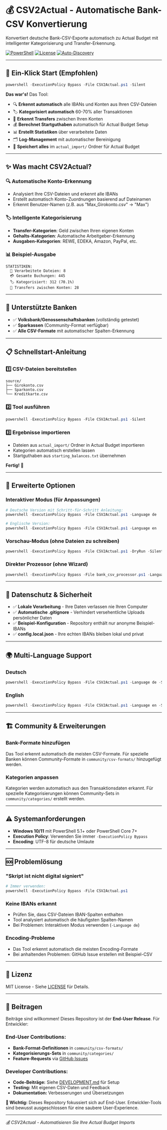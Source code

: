 # 💰 CSV2Actual - Automatische Bank-CSV Konvertierung

Konvertiert deutsche Bank-CSV-Exporte automatisch zu Actual Budget mit intelligenter Kategorisierung und Transfer-Erkennung.

[![PowerShell](https://img.shields.io/badge/PowerShell-5.1%2B-blue)](https://docs.microsoft.com/en-us/powershell/)
[![License](https://img.shields.io/badge/License-MIT-green.svg)](LICENSE)
[![Auto-Discovery](https://img.shields.io/badge/Auto--Discovery-IBAN%20%7C%20Categories-brightgreen)](README.md)

---

## 🚀 Ein-Klick Start (Empfohlen)

```powershell
powershell -ExecutionPolicy Bypass -File CSV2Actual.ps1 -Silent
```

**Das war's!** Das Tool:
- 🔍 **Erkennt automatisch** alle IBANs und Konten aus Ihren CSV-Dateien
- 🏷️ **Kategorisiert automatisch** 60-70% aller Transaktionen  
- 🔄 **Erkennt Transfers** zwischen Ihren Konten
- 💰 **Berechnet Startguthaben** automatisch für Actual Budget Setup
- 📊 **Erstellt Statistiken** über verarbeitete Daten
- 🗂️ **Log-Management** mit automatischer Bereinigung
- 💾 **Speichert alles** im `actual_import/` Ordner für Actual Budget

---

## ✨ Was macht CSV2Actual?

### 🔍 **Automatische Konto-Erkennung**
- Analysiert Ihre CSV-Dateien und erkennt alle IBANs
- Erstellt automatisch Konto-Zuordnungen basierend auf Dateinamen
- Erkennt Benutzer-Namen (z.B. aus "Max_Girokonto.csv" → "Max")

### 🏷️ **Intelligente Kategorisierung**
- **Transfer-Kategorien**: Geld zwischen Ihren eigenen Konten
- **Gehalts-Kategorien**: Automatische Arbeitgeber-Erkennung
- **Ausgaben-Kategorien**: REWE, EDEKA, Amazon, PayPal, etc.

### 📊 **Beispiel-Ausgabe**
```
STATISTIKEN:
  📁 Verarbeitete Dateien: 8
  💳 Gesamte Buchungen: 445
  🏷️ Kategorisiert: 312 (70.1%)
  🔄 Transfers zwischen Konten: 28
```

---

## 🏦 Unterstützte Banken

- ✅ **Volksbank/Genossenschaftsbanken** (vollständig getestet)
- ✅ **Sparkassen** (Community-Format verfügbar)
- ✅ **Alle CSV-Formate** mit automatischer Spalten-Erkennung

---

## 📋 Schnellstart-Anleitung

### 1️⃣ **CSV-Dateien bereitstellen**
```
source/
├── Girokonto.csv
├── Sparkonto.csv
└── Kreditkarte.csv
```

### 2️⃣ **Tool ausführen**
```powershell
powershell -ExecutionPolicy Bypass -File CSV2Actual.ps1 -Silent
```

### 3️⃣ **Ergebnisse importieren**
- Dateien aus `actual_import/` Ordner in Actual Budget importieren
- Kategorien automatisch erstellen lassen
- Startguthaben aus `starting_balances.txt` übernehmen

**Fertig!** 🎉

---

## 🔧 Erweiterte Optionen

### **Interaktiver Modus (für Anpassungen)**
```powershell
# Deutsche Version mit Schritt-für-Schritt Anleitung:
powershell -ExecutionPolicy Bypass -File CSV2Actual.ps1 -Language de

# Englische Version:
powershell -ExecutionPolicy Bypass -File CSV2Actual.ps1 -Language en
```

### **Vorschau-Modus (ohne Dateien zu schreiben)**
```powershell
powershell -ExecutionPolicy Bypass -File CSV2Actual.ps1 -DryRun -Silent
```

### **Direkter Prozessor (ohne Wizard)**
```powershell
powershell -ExecutionPolicy Bypass -File bank_csv_processor.ps1 -Language de
```

---

## 🔐 Datenschutz & Sicherheit

- ✅ **Lokale Verarbeitung** - Ihre Daten verlassen nie Ihren Computer
- ✅ **Automatische .gitignore** - Verhindert versehentliche Uploads persönlicher Daten
- ✅ **Beispiel-Konfiguration** - Repository enthält nur anonyme Beispiel-IBANs
- ✅ **config.local.json** - Ihre echten IBANs bleiben lokal und privat

---

## 🌍 Multi-Language Support

### Deutsch
```powershell
powershell -ExecutionPolicy Bypass -File CSV2Actual.ps1 -Language de -Silent
```

### English
```powershell
powershell -ExecutionPolicy Bypass -File CSV2Actual.ps1 -Language en -Silent
```

---

## 🏗️ Community & Erweiterungen

### **Bank-Formate hinzufügen**
Das Tool erkennt automatisch die meisten CSV-Formate. Für spezielle Banken können Community-Formate in `community/csv-formats/` hinzugefügt werden.

### **Kategorien anpassen**
Kategorien werden automatisch aus den Transaktionsdaten erkannt. Für spezielle Kategorisierungen können Community-Sets in `community/categories/` erstellt werden.

---

## ⚠️ Systemanforderungen

- **Windows 10/11** mit PowerShell 5.1+ oder PowerShell Core 7+
- **Execution Policy**: Verwenden Sie immer `-ExecutionPolicy Bypass`
- **Encoding**: UTF-8 für deutsche Umlaute

---

## 🆘 Problemlösung

### **"Skript ist nicht digital signiert"**
```powershell
# Immer verwenden:
powershell -ExecutionPolicy Bypass -File CSV2Actual.ps1
```

### **Keine IBANs erkannt**
- Prüfen Sie, dass CSV-Dateien IBAN-Spalten enthalten
- Tool analysiert automatisch die häufigsten Spalten-Namen
- Bei Problemen: Interaktiven Modus verwenden (`-Language de`)

### **Encoding-Probleme**
- Das Tool erkennt automatisch die meisten Encoding-Formate
- Bei anhaltenden Problemen: GitHub Issue erstellen mit Beispiel-CSV

---

## 📄 Lizenz

MIT License - Siehe [LICENSE](LICENSE) für Details.

---

## 🤝 Beitragen

Beiträge sind willkommen! Dieses Repository ist der **End-User Release**. Für Entwickler:

### **End-User Contributions:**
- **Bank-Format-Definitionen** in `community/csv-formats/`
- **Kategorisierungs-Sets** in `community/categories/`
- **Feature-Requests** via [GitHub Issues](https://github.com/sTLAs/CSV2Actual/issues)

### **Developer Contributions:**
- **Code-Beiträge:** Siehe [DEVELOPMENT.md](DEVELOPMENT.md) für Setup
- **Testing:** Mit eigenen CSV-Daten und Feedback
- **Dokumentation:** Verbesserungen und Übersetzungen

**📝 Wichtig:** Dieses Repository fokussiert sich auf End-User. Entwickler-Tools sind bewusst ausgeschlossen für eine saubere User-Experience.

---

*💰 CSV2Actual - Automatisieren Sie Ihre Actual Budget Imports*